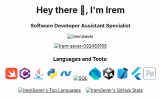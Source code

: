 <h1 align="center">Hey there 👋, I'm Irem </h1>
<h3 align="center"> Software Developer Assistant Specialist </h3>

<p align="center">
    <img src="https://komarev.com/ghpvc/?username=IremSever&label=Profile%20views&color=0e75b6&style=flat" alt="IremSever" />
</p>

<p align="center">
    <a href="https://linkedin.com/in/irem-sever-092469166/" target="blank">
        <img src="https://raw.githubusercontent.com/rahuldkjain/github-profile-readme-generator/master/src/images/icons/Social/linked-in-alt.svg" alt="irem-sever-092469166" height="30" width="40" />
    </a>
</p>

<h3 align="center">Languages and Tools:</h3>
<p align="center">
    <a href="https://raw.githubusercontent.com/devicons/devicon/master/icons/swift/swift-original.svg" alt="Swift"><img src="https://raw.githubusercontent.com/devicons/devicon/master/icons/swift/swift-original.svg" alt="Swift" width="40" height="40"/></a>
    <a href="https://raw.githubusercontent.com/devicons/devicon/master/icons/csharp/csharp-original.svg" alt="C#"><img src="https://raw.githubusercontent.com/devicons/devicon/master/icons/csharp/csharp-original.svg" alt="C#" width="40" height="40"/></a>
    <a href="https://raw.githubusercontent.com/devicons/devicon/master/icons/java/java-original.svg" alt="Java"><img src="https://raw.githubusercontent.com/devicons/devicon/master/icons/java/java-original.svg" alt="Java" width="40" height="40"/></a>
    <a href="https://raw.githubusercontent.com/devicons/devicon/master/icons/python/python-original.svg" alt="Python"><img src="https://raw.githubusercontent.com/devicons/devicon/master/icons/python/python-original.svg" alt="Python" width="40" height="40"/></a>
    <a href="https://raw.githubusercontent.com/devicons/devicon/master/icons/dot-net/dot-net-original.svg" alt=".NET"><img src="https://raw.githubusercontent.com/devicons/devicon/master/icons/dot-net/dot-net-original.svg" alt=".NET" width="40" height="40"/></a>
    <a href="https://www.svgrepo.com/show/303229/microsoft-sql-server-logo.svg" alt="SQL"><img src="https://www.svgrepo.com/show/303229/microsoft-sql-server-logo.svg" alt="SQL" width="40" height="40"/></a>
    <a href="https://raw.githubusercontent.com/devicons/devicon/master/icons/dart/dart-original.svg" alt="Dart"><img src="https://raw.githubusercontent.com/devicons/devicon/master/icons/dart/dart-original.svg" alt="Dart" width="40" height="40"/></a>
    <a href="https://raw.githubusercontent.com/devicons/devicon/master/icons/unity/unity-original.svg" alt="Unity"><img src="https://raw.githubusercontent.com/devicons/devicon/master/icons/unity/unity-original.svg" alt="Unity" width="40" height="40"/></a>
    <a href="https://raw.githubusercontent.com/devicons/devicon/master/icons/xcode/xcode-original.svg" alt="Xcode"><img src="https://raw.githubusercontent.com/devicons/devicon/master/icons/xcode/xcode-original.svg" alt="Xcode" width="40" height="40"/></a>
    <a href="https://raw.githubusercontent.com/devicons/devicon/master/icons/flutter/flutter-original.svg" alt="Flutter"><img src="https://raw.githubusercontent.com/devicons/devicon/master/icons/flutter/flutter-original.svg" alt="Flutter" width="40" height="40"/></a>
<a href="https://raw.githubusercontent.com/devicons/devicon/master/icons/photoshop/photoshop-line.svg" alt="Photoshop">
    <img src="https://raw.githubusercontent.com/devicons/devicon/master/icons/photoshop/photoshop-line.svg" alt="Photoshop" width="40" height="40"/>
</a>

</p>

<div style="display: flex; justify-content: center;">
    <div style="margin: 0.5rem;">
        <a href="https://github.com/IremSever">
            <img src="https://github-readme-stats.vercel.app/api/top-langs/?username=IremSever&show_icons=true&locale=en&layout=compact&title_color=ffffff&text_color=c9cacc&icon_color=4AB197&bg_color=1A2B34" alt="IremSever's Top Languages" />
        </a>
    </div>
    <div style="margin: 0.5rem;">
        <a href="https://github.com/IremSever">
            <img src="https://github-readme-stats.vercel.app/api?username=IremSever&show_icons=true&locale=en&line_height=20&count_private=true&title_color=ffffff&text_color=c9cacc&icon_color=4AB097&bg_color=1A2B34" alt="IremSever's GitHub Stats" />
        </a>
    </div>
</div>

<br/>
